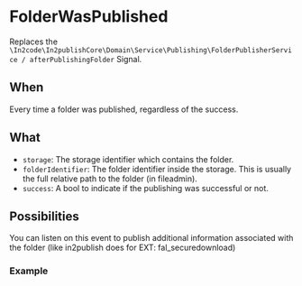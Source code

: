 # FolderWasPublished

Replaces the `\In2code\In2publishCore\Domain\Service\Publishing\FolderPublisherService / afterPublishingFolder` Signal.

## When

Every time a folder was published, regardless of the success.

## What

* `storage`: The storage identifier which contains the folder.
* `folderIdentifier`: The folder identifier inside the storage. This is usually the full relative path to the folder (in
  fileadmin).
* `success`: A bool to indicate if the publishing was successful or not.

## Possibilities

You can listen on this event to publish additional information associated with the folder (like in2publish does for EXT:
fal_securedownload)

### Example
